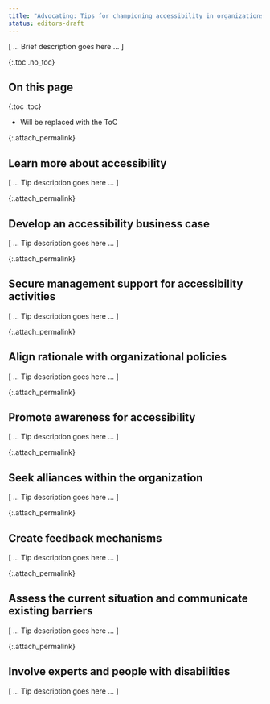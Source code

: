 ```yaml
---
title: "Advocating: Tips for championing accessibility in organizations"
status: editors-draft
---
```


[ ... Brief description goes here ... ]

{:.toc .no_toc}
## On this page

{:toc .toc}
* Will be replaced with the ToC

{:.attach_permalink}
## Learn more about accessibility

[ ... Tip description goes here ... ]

{:.attach_permalink}
## Develop an accessibility business case

[ ... Tip description goes here ... ]

{:.attach_permalink}
## Secure management support for accessibility activities

[ ... Tip description goes here ... ]

{:.attach_permalink}
## Align rationale with organizational policies

[ ... Tip description goes here ... ]

{:.attach_permalink}
## Promote awareness for accessibility

[ ... Tip description goes here ... ]

{:.attach_permalink}
## Seek alliances within the organization

[ ... Tip description goes here ... ]

{:.attach_permalink}
## Create feedback mechanisms

[ ... Tip description goes here ... ]

{:.attach_permalink}
## Assess the current situation and communicate existing barriers

[ ... Tip description goes here ... ]

{:.attach_permalink}
## Involve experts and people with disabilities

[ ... Tip description goes here ... ]